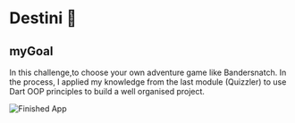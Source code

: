 

# Destini 🤔

## myGoal

In this challenge,to choose your own adventure game like Bandersnatch. In the process, I applied my knowledge from the last module (Quizzler) to use Dart OOP principles to build a well organised project.

![Finished App](  .gif)



